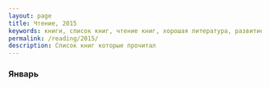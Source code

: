 ```yaml
---
layout: page
title: Чтение, 2015
keywords: книги, список книг, чтение книг, хорошая литература, развитие
permalink: /reading/2015/
description: Список книг которые прочитал
---
```


### Январь
